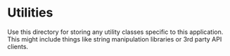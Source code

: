 # Utilities

Use this directory for storing any utility classes specific to this application. This might include things like string manipulation libraries or 3rd party API clients.